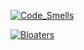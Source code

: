 
[![Code_Smells](https://github.com/user-attachments/assets/04b29619-93a6-44ee-aaa4-d15a322a4337)](https://github.com/nareshns2004/Software_Design_Architecture/blob/main/Software_Design_Architecture_Notes/Low_Level_Design_Notes/Low_Level_Design_Refactoring_Guru/01_Code_Smells/01_Bloaters/images/Code_Smells.png)

[![Bloaters](https://github.com/user-attachments/assets/46bc04e9-f552-49e9-a29b-7f585595eec8)](https://github.com/nareshns2004/Software_Design_Architecture/blob/main/Software_Design_Architecture_Notes/Low_Level_Design_Notes/Low_Level_Design_Refactoring_Guru/01_Code_Smells/01_Bloaters/images/Bloaters.png)




